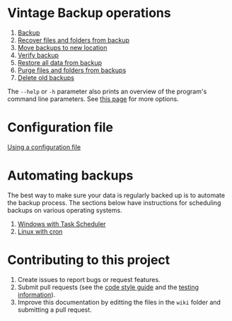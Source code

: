 # Vintage Backup operations

1. [Backup](backup.md)
2. [Recover files and folders from backup](recover.md)
3. [Move backups to new location](move_backups.md)
4. [Verify backup](verification.md)
5. [Restore all data from backup](restore.md)
6. [Purge files and folders from backups](purge.md)
7. [Delete old backups](delete.md)

The `--help` or `-h` parameter also prints an overview of the program's command line parameters.
See [this page](other_options.md) for more options.

# Configuration file

[Using a configuration file](configuration_file.md)

# Automating backups

The best way to make sure your data is regularly backed up is to automate the backup process.
The sections below have instructions for scheduling backups on various operating systems.

1. [Windows with Task Scheduler](automating_windows_backups.md)
2. [Linux with cron](automating_linux_backups.md)

# Contributing to this project

1. Create issues to report bugs or request features.
2. Submit pull requests (see the [code style guide](code_style.md) and the [testing information](testing.md)).
3. Improve this documentation by editting the files in the `wiki` folder and submitting a pull request.
